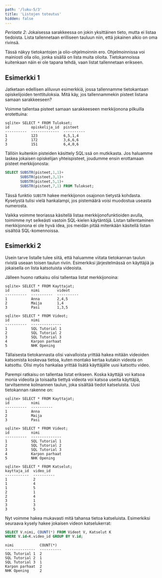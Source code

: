 ```yaml
---
path: '/luku-5/3'
title: 'Listojen toteutus'
hidden: false
---
```


*Periaate 2*:
Jokaisessa sarakkeessa on jokin yksittäinen tieto,
mutta ei listaa tiedoista.
Lista tallennetaan erilliseen tauluun niin,
että jokainen alkio on oma rivinsä.

Tässä näkyy tietokantojen ja olio-ohjelmoinnin ero.
Ohjelmoinnissa voi mainiosti olla olio,
jonka sisällä on lista muita olioita.
Tietokannoissa kuitenkaan näin ei ole tapana tehdä,
vaan listat tallennetaan erikseen.

## Esimerkki 1

Jatketaan edellisen aliluvun esimerkkiä,
jossa tallennamme tietokantaan opiskelijoiden
tenttituloksia.
Mitä käy, jos tallennammekin pisteet listana
samaan sarakkeeseen?

Voimme tallentaa pisteet samaan sarakkeeseen
merkkijonona pilkuilla erotettuina:

```
sqlite> SELECT * FROM Tulokset;
id          opiskelija_id  pisteet   
----------  -------------  ----------
1           123            6,5,1,4   
2           172            3,6,6,6   
3           151            6,4,0,6  
```

Tällöin kuitenkin pisteiden käsittely SQL:ssä
on mutkikasta.
Jos haluamme laskea jokaisen opiskelijan yhteispisteet,
joudumme ensin erottamaan pisteet merkkijonosta:

```sql
SELECT SUBSTR(pisteet,1,1)+
       SUBSTR(pisteet,3,1)+
       SUBSTR(pisteet,5,1)+
       SUBSTR(pisteet,7,1) FROM Tulokset;
```

Tässä funktio `SUBSTR` hakee merkkijonon osajonon tietystä kohdasta.
Kyselystä tulisi vielä hankalampi, jos pistemäärä voisi muodostua
useasta numerosta.

Vaikka voimme teoriassa käsitellä listaa merkkijonofunktioiden
avulla, toimimme nyt selkeästi vastoin SQL-kielen käytäntöjä.
Listan tallentaminen merkkijonona ei ole hyvä idea,
jos meidän pitää mitenkään käsitellä listan sisältöä SQL-komennoissa.

## Esimerkki 2

Usein tarve listalle tulee siitä, että haluamme viitata
tietokannan taulun rivistä useaan toisen taulun riviin.
Esimerkiksi järjestelmässä on käyttäjiä ja jokaisella
on lista katsotuista videoista.

Jälleen huono ratkaisu olisi tallentaa listat
merkkijonoina:

```
sqlite> SELECT * FROM Kayttajat;
id          nimi        videot    
----------  ----------  ----------
1           Anna        2,4,5     
2           Maija       1,4       
3           Pasi        1,3,5     
```

```
sqlite> SELECT * FROM Videot;
id          nimi          
----------  --------------
1           SQL Tutorial 1
2           SQL Tutorial 2
3           SQL Tutorial 3
4           Karpon parhaat
5           NHK Opening   
```

Tällaisesta tietokannasta olisi vaivalloista
yrittää hakea mitään videoiden katsomista koskevaa tietoa,
kuten montako kertaa kutakin videota on katsottu.
Olisi myös hankalaa yrittää lisätä käyttäjälle uusi katsottu video.

Parempi ratkaisu on tallentaa listat erikseen.
Koska käyttäjä voi katsoa monia videoita ja toisaalta
tiettyä videota voi katsoa useita käyttäjiä,
tarvitsemme kolmannen taulun, joka sisältää tiedot katseluista.
Uusi tietokannan rakenne on:

```
sqlite> SELECT * FROM Kayttajat;
id          nimi      
----------  ----------
1           Anna      
2           Maija     
3           Pasi      
```

```
sqlite> SELECT * FROM Videot;
id          nimi          
----------  --------------
1           SQL Tutorial 1
2           SQL Tutorial 2
3           SQL Tutorial 3
4           Karpon parhaat
5           NHK Opening   
```

```
sqlite> SELECT * FROM Katselut;
kayttaja_id  video_id  
-----------  ----------
1            2         
1            4         
1            5         
2            1         
2            4         
3            1         
3            3         
3            5        
```

Nyt voimme hakea mukavasti mitä tahansa tietoa katseluista.
Esimerkiksi seuraava kysely hakee jokaisen videon katselukerrat:

```sql
SELECT V.nimi, COUNT(*) FROM Videot V, Katselut K 
WHERE V.id=K.video_id GROUP BY V.id;
```

```
nimi            COUNT(*)  
--------------  ----------
SQL Tutorial 1  2         
SQL Tutorial 2  1         
SQL Tutorial 3  1         
Karpon parhaat  2         
NHK Opening     2     
```
